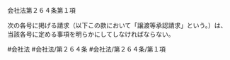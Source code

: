 会社法第２６４条第１項

次の各号に掲げる請求（以下この款において「譲渡等承認請求」という。）は、当該各号に定める事項を明らかにしてしなければならない。

#会社法
#会社法/第２６４条
#会社法/第２６４条/第１項
